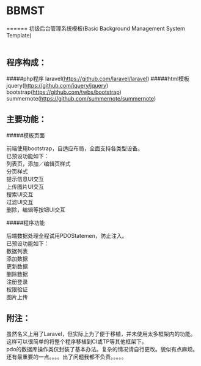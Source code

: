 # BBMST
======
初级后台管理系统模板(Basic Background Management System Template)
<br><br>

程序构成：
------

#####php程序
laravel(https://github.com/laravel/laravel)
#####html模板
jquery(https://github.com/jquery/jquery)<br>
bootstrap(https://github.com/twbs/bootstrap)<br>
summernote(https://github.com/summernote/summernote)<br>



主要功能：
------

#####模板页面

前端使用bootstrap，自适应布局，全面支持各类型设备。<br>
已预设功能如下：<br>
列表页，添加／编辑页样式<br>
分页样式<br>
提示信息UI交互<br>
上传图片UI交互<br>
搜索UI交互<br>
过滤UI交互<br>
删除，编辑等按钮UI交互<br>

#####程序功能

后端数据处理全程试用PDOStatemen，防止注入。<br>
已预设功能如下：<br>
数据列表<br>
添加数据<br>
更新数据<br>
删除数据<br>
注册登录<br>
权限验证<br>
图片上传<br>


附注：
------
虽然名义上用了Laravel，但实际上为了便于移植，并未使用太多框架内的功能。这样可以很简单的将整个程序移植到CI或TP等其他框架下。<br>
pdo的数据库操作类仅封装了基本办法。复杂的情况请自行更改。貌似有点麻烦。<br>
还有最重要的一点。。。。出了问题我都不负责。。。。。

